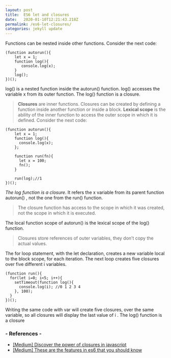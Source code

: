 ```yaml
---
layout: post
title:  ES6 let and closures
date:   2020-01-10T12:21:43.218Z
permalink: /es6-let-closures/
categories: jekyll update
---
```

Functions can be nested inside other functions. 
Consider the next code:

```
(function autorun(){
    let x = 1;
    function log(){ 
       console.log(x); 
    }
    log();
})();
```
log() is a nested function inside the autorun() function. log() accesses the variable x from its outer function. The log() function is a closure.

> **Closures** are inner functions. Closures can be created by defining a function inside another function or inside a block.
> **Lexical scope** is the ability of the inner function to access the outer scope in which it is defined.
Consider the next code:

```
(function autorun(){
    let x = 1;
    function log(){
      console.log(x);
    };
    
    function run(fn){
      let x = 100;
      fn();
    }
    
    run(log);//1
})();
```

*The log function is a closure*. It refers the x variable from its parent function autorun() , not the one from the run() function.
> The closure function has access to the scope in which it was created, not the scope in which it is executed.

The local function scope of autorun() is the lexical scope of the log() function.

> Closures store references of outer variables, they don’t copy the actual values. 

The for loop statement, with the let declaration, creates a new variable local to the block scope, for each iteration. The next loop creates five closures over five different i variables.

```
(function run(){
  for(let i=0; i<5; i++){
    setTimeout(function log(){
      console.log(i); //0 1 2 3 4
    }, 100);
  }
})();
```
Writing the same code with var will create five closures, over the same variable, so all closures will display the last value of i . The log() function is a closure



### - References -

- [[Medium] Discover the power of closures in javascript](https://medium.freecodecamp.org/discover-the-power-of-closures-in-javascript-5c472a7765d7)
- [[Medium] These are the features in es6 that you should know](https://medium.freecodecamp.org/these-are-the-features-in-es6-that-you-should-know-1411194c71cb)

